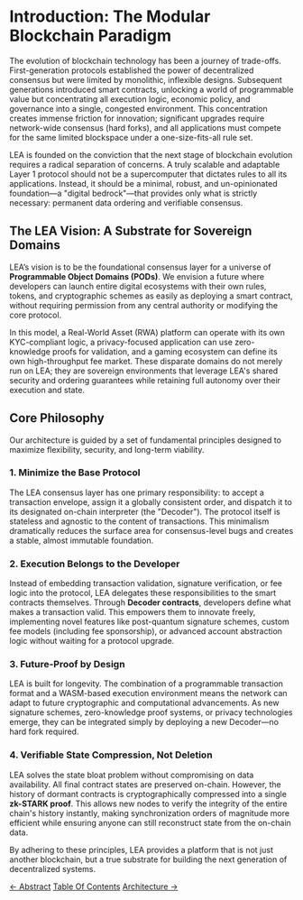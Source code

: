# Introduction: The Modular Blockchain Paradigm

The evolution of blockchain technology has been a journey of trade-offs. First-generation protocols established the power of decentralized consensus but were limited by monolithic, inflexible designs. Subsequent generations introduced smart contracts, unlocking a world of programmable value but concentrating all execution logic, economic policy, and governance into a single, congested environment. This concentration creates immense friction for innovation; significant upgrades require network-wide consensus (hard forks), and all applications must compete for the same limited blockspace under a one-size-fits-all rule set.

LEA is founded on the conviction that the next stage of blockchain evolution requires a radical separation of concerns. A truly scalable and adaptable Layer 1 protocol should not be a supercomputer that dictates rules to all its applications. Instead, it should be a minimal, robust, and un-opinionated foundation—a "digital bedrock"—that provides only what is strictly necessary: permanent data ordering and verifiable consensus.

## The LEA Vision: A Substrate for Sovereign Domains

LEA’s vision is to be the foundational consensus layer for a universe of **Programmable Object Domains (PODs)**. We envision a future where developers can launch entire digital ecosystems with their own rules, tokens, and cryptographic schemes as easily as deploying a smart contract, without requiring permission from any central authority or modifying the core protocol.

In this model, a Real-World Asset (RWA) platform can operate with its own KYC-compliant logic, a privacy-focused application can use zero-knowledge proofs for validation, and a gaming ecosystem can define its own high-throughput fee market. These disparate domains do not merely run on LEA; they are sovereign environments that leverage LEA's shared security and ordering guarantees while retaining full autonomy over their execution and state.

## Core Philosophy

Our architecture is guided by a set of fundamental principles designed to maximize flexibility, security, and long-term viability.

### 1. Minimize the Base Protocol
The LEA consensus layer has one primary responsibility: to accept a transaction envelope, assign it a globally consistent order, and dispatch it to its designated on-chain interpreter (the "Decoder"). The protocol itself is stateless and agnostic to the content of transactions. This minimalism dramatically reduces the surface area for consensus-level bugs and creates a stable, almost immutable foundation.

### 2. Execution Belongs to the Developer
Instead of embedding transaction validation, signature verification, or fee logic into the protocol, LEA delegates these responsibilities to the smart contracts themselves. Through **Decoder contracts**, developers define what makes a transaction valid. This empowers them to innovate freely, implementing novel features like post-quantum signature schemes, custom fee models (including fee sponsorship), or advanced account abstraction logic without waiting for a protocol upgrade.

### 3. Future-Proof by Design
LEA is built for longevity. The combination of a programmable transaction format and a WASM-based execution environment means the network can adapt to future cryptographic and computational advancements. As new signature schemes, zero-knowledge proof systems, or privacy technologies emerge, they can be integrated simply by deploying a new Decoder—no hard fork required.

### 4. Verifiable State Compression, Not Deletion
LEA solves the state bloat problem without compromising on data availability. All final contract states are preserved on-chain. However, the history of dormant contracts is cryptographically compressed into a single **zk-STARK proof**. This allows new nodes to verify the integrity of the entire chain's history instantly, making synchronization orders of magnitude more efficient while ensuring anyone can still reconstruct state from the on-chain data.

By adhering to these principles, LEA provides a platform that is not just another blockchain, but a true substrate for building the next generation of decentralized systems.


<div class="nav-buttons">
  <a class="prev" href="/abstract/">← Abstract</a>
  <a class="toc" href="/">Table Of Contents</a>
  <a class="next" href="/architecture/">Architecture →</a>
</div>